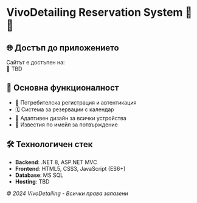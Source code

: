 # VivoDetailing Reservation System 🚗💦

## 🌐 Достъп до приложението
Сайтът е достъпен на:  
🔗 TBD

## 📌 Основна функционалност
- 👤 Потребителска регистрация и автентикация
- 🗓️ Система за резервации с календар
- 📱 Адаптивен дизайн за всички устройства
- 📧 Известия по имейл за потвърждение

## 🛠 Технологичен стек
- **Backend**: .NET 8, ASP.NET MVC
- **Frontend**: HTML5, CSS3, JavaScript (ES6+)
- **Database**: MS SQL
- **Hosting**: TBD


*© 2024 VivoDetailing - Всички права запазени*

